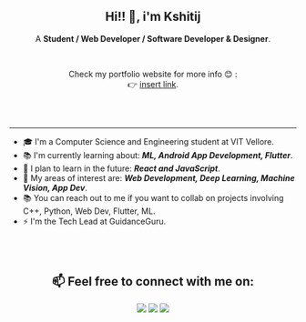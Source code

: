 <h2 align="center"> Hi!! 👋, i'm Kshitij<br/> </h2> 
<p align="center"> A <b>Student / Web Developer / Software Developer & Designer</b>.</p>

<br>

<p align="center">Check my portfolio website for more info 😊 :
<br> 👉  <a href="insert link">insert link</a>.</p>

<br>
<br>

---


- 🎓 I'm a Computer Science and Engineering student at VIT Vellore.
- 📚 I'm currently learning about: ***ML, Android App Development, Flutter***.
- 🎯 I plan to learn in the future: ***React and JavaScript***.
- 👀 My areas of interest are:  ***Web Development, Deep Learning, Machine Vision, App Dev***.
- 📚 You can reach out to me if you want to collab on projects involving C++, Python, Web Dev, Flutter, ML.
- ⚡ I'm the Tech Lead at GuidanceGuru.



<br>
<br>
<h2 align="center"> 📫 Feel free to connect with me on:</h2>
<p align="center">
<a href="https://www.linkedin.com/in/kshitij-radotra" target="_blank"><img src="https://img.shields.io/badge/linkedin-%230077B5.svg?&style=for-the-badge&logo=linkedin&logoColor=white"></a> 
<a href="https://twitter.com/kradotra" target="_blank"><img src="https://img.shields.io/badge/twitter-%231DA1F2.svg?&style=for-the-badge&logo=twitter&logoColor=white"></a> 
<a href="mailto:kshitijradotra@gmail.com" target="_blank"><img src="https://img.shields.io/badge/Gmail-D14836?style=for-the-badge&logo=gmail&logoColor=white"></a>
</p>
<!---
kshitij-ra/kshitij-ra is a ✨ special ✨ repository because its `README.md` (this file) appears on your GitHub profile.
You can click the Preview link to take a look at your changes.
--->
